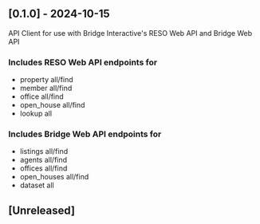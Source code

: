 ## [0.1.0] - 2024-10-15

API Client for use with Bridge Interactive's RESO Web API and Bridge Web API

### Includes RESO Web API endpoints for
- property all/find
- member all/find
- office  all/find
- open_house  all/find
- lookup  all

### Includes Bridge Web API endpoints for
- listings all/find
- agents all/find
- offices  all/find
- open_houses  all/find
- dataset  all

## [Unreleased]
